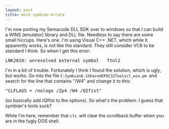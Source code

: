 ```yaml
---
layout: post
title: more symbian errata 
---
```

<p>I'm now porting my Semacode DLL SDK over to windows so that I can build a WINS (emulator) library and DLL file. Needless to say there are some small hiccups. Here's one. I'm using Visual C++ .NET, which while it apparently works, is not like the standard. They still consider VC6 to be standard I think. So when I get this error: </p><pre>LNK2019: unresolved external symbol __ftol2 </pre><p>I'm in a bit of trouble. Fortunately I think I found the solution, which is ugly, but works. Go into the file <code>C:Symbian6.1SharedEPOC32Toolscl_win.pm </code>and search for the line that contains "/W4" and change it to this: </p><pre>"CLFLAGS = /nologo /Zp4 /W4 /QIfist" </pre><p>(so basically add /QIfist to the options). So what's the problem. I guess that symbian's tools suck? </p><p>While I'm here, remember that <code>cls </code>will clear the scrollback buffer when you are in the fugly DOS shell. </p>
